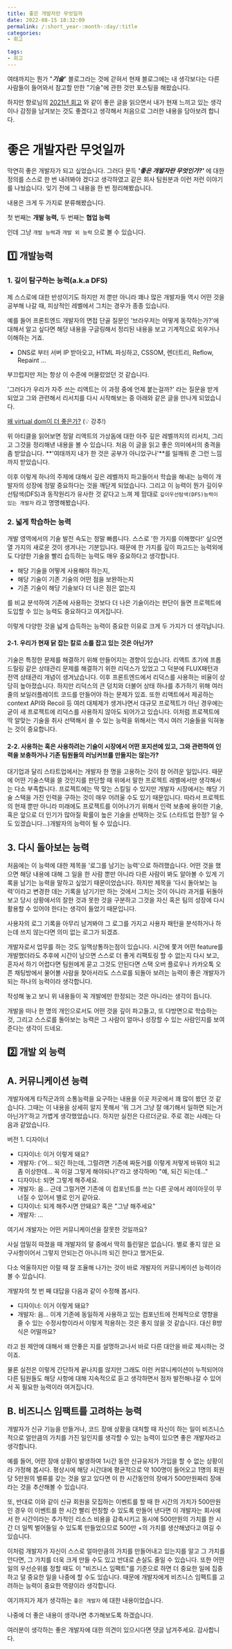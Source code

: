```yaml
---
title: 좋은 개발자란 무엇일까
date: 2022-08-15 18:32:09
permalink: /:short_year-:month-:day/:title
categories:
- 회고

tags:
- 회고
---
```






여태까지는 뭔가 "***기술***" 블로그라는 것에 갇혀서 현재 블로그에는 내 생각보다는 다른 사람들이 들어와서 참고할 만한 "기술"에 관한 것만 포스팅을 해왔습니다.

하지만 향로님의 [2021년 회고](https://jojoldu.tistory.com/626?utm_source=pocket_mylist) 와 같이 좋은 글을 읽으면서 내가 현재 느끼고 있는 생각이나 감정을 남겨보는 것도 좋겠다고 생각해서 처음으로 그러한 내용을 담아보려 합니다.



# 좋은 개발자란 무엇일까

막연히 좋은 개발자가 되고 싶었습니다. 그러다 문득 ***'좋은 개발자란 무엇인가?'*** 에 대한 정의를 스스로 한 번 내려봐야 겠다고 생각하였고 같은 회사 팀원분과 이런 저런 이야기를 나눴습니다. 잊기 전에 그 내용을 한 번 정리해봤습니다.

내용은 크게 두 가지로 분류해봤습니다. 

첫 번째는 **개발 능력,** 
두 번째는 **협업 능력**

인데 그냥 `개발 능력`과 `개발 외 능력` 으로 볼 수 있습니다.



## :one: 개발능력

### 1. 깊이 탐구하는 능력(a.k.a DFS)

제 스스로에 대한 반성이기도 하지만 저 뿐만 아니라 꽤나 많은 개발자들 역시 어떤 것을 공부해 나갈 때, 피상적인 레벨에서 그치는 경우가 종종 있습니다. 

예를 들어 프론트엔드 개발자의 면접 단골 질문인 '브라우저는 어떻게 동작하는가?'에 대해서 알고 싶다면 해당 내용을 구글링해서 정리된 내용을 보고 기계적으로 외우거나 이해하는 거죠.

- DNS로 부터 서버 IP 받아오고, HTML 파싱하고, CSSOM, 렌더트리, Reflow, Repaint ...

부끄럽지만 저는 항상 이 수준에 머물렀었던 것 같습니다.

'그러다가 우리가 자주 쓰는 리액트는 이 과정 중에 언제 붙는걸까?' 라는 질문을 받게 되었고 그와 관련해서 리서치를 다시 시작해보는 중 아래와 같은 글을 만나게 되었습니다.

[왜 virtual dom이 더 좋은가?](https://velog.io/@yesbb/virtual-dom%EC%9D%98-%EC%84%B1%EB%8A%A5%EC%9D%B4-%EB%8D%94-%EC%A2%8B%EC%9D%80%EC%9D%B4%EC%9C%A0) (:bulb: 강추!)

위 아티클을 읽어보면 정말 리액트의 가상돔에 대한 아주 깊은 레벨까지의 리서치, 그리고 그것을 정리해낸 내용을 볼 수 있습니다. 처음 이 글을 읽고 좋은 의미에서의 충격을 좀 받았습니다. **'여태까지 내가 한 것은 공부가 아니었구나'**를 일깨워 준 그런 느낌까지 받았습니다.

이후 이렇게 하나의 주제에 대해서 깊은 레벨까지 파고들어서 학습을 해내는 능력이 개발자의 성장에 정말 중요하다는 것을 깨닫게 되었습니다. 그리고 이 능력이 뭔가 깊이우선탐색(DFS)과 동작원리가 유사한 것 같다고 느껴 제 맘대로 `깊이우선탐색(DFS)능력이 있는 개발자` 라고 명명해봤습니다.



### 2. 넓게 학습하는 능력

개발 영역에서의 기술 발전 속도는 정말 빠릅니다. 스스로 '한 가지를 이해했다!' 싶으면 열 가지의 새로운 것이 생겨나는 기분입니다. 때문에 한 가지를 깊이 파고드는 능력외에도 다양한 기술을 빨리 습득하는 능력도 매우 중요하다고 생각합니다. 

- 해당 기술을 어떻게 사용해야 하는지,
- 해당 기술이 기존 기술의 어떤 점을 보완하는지
- 기존 기술이 해당 기술보다 더 나은 점은 없는지

를 비교 분석하여 기존에 사용하는 것보다 더 나은 기술이라는 판단이 들면 프로젝트에 도입할 수 있는 능력도 중요하다고 여겨집니다. 

이렇게 다양한 것을 넓게 습득하는 능력이 중요한 이유로 크게 두 가지가 더 생각납니다.

#### 2-1. **우리가 현재 닭 잡는 칼로 소를 잡고 있는 것은 아닌가?**

기술은 특정한 문제를 해결하기 위해 만들어지는 경향이 있습니다. 리액트 초기에 프롭드릴링 같은 상태관리 문제를 해결하기 위한 리덕스가 있었고 그 덕분에 FLUX패턴과 전역 상태관리 개념이 생겨났습니다. 이후 프론트엔드에서 리덕스를 사용하는 비율이 상당히 높아졌습니다. 하지만 리덕스의 큰 덩치와 더불어 상태 하나를 추가하기 위해 여러 줄의 보일러플레이트 코드를 만들어야 하는 문제가 있죠. 또한 리액트에서 제공하는 context API와 Recoil 등 여러 대체제가 생겨나면서 대규모 프로젝트가 아닌 경우에는 굳이 새 프로젝트에 리덕스를 사용하지 않아도 되어가고 있습니다. 이처럼 프로젝트에 딱 알맞는 기술을 취사 선택해서 쓸 수 있는 능력을 위해서는 역시 여러 기술들을 익혀놓는 것이 중요합니다.



#### 2-2. **사용하는 혹은 사용하려는 기술이 시장에서 어떤 포지션에 있고, 그와 관련하여 인력을 보충하거나 기존 팀원들의 러닝커브를 만들지는 않는가?**

대기업과 달리 스타트업에서는 개발자 한 명을 고용하는 것이 참 어려운 일입니다. 때문에 어떤 기술스택을 쓸 것인지를 판단할 때 위에서 말한 프로젝트 레벨에서만 생각해서는 다소 부족합니다. 프로젝트에는 딱 맞는 스킬일 수 있지만 개발자 시장에서는 해당 기술 스택을 가진 인력을 구하는 것이 매우 어려울 수도 있기 때문입니다. 따라서 프로젝트의 현재 뿐만 아니라 미래에도 프로젝트를 이어나가기 위해서 인력 보충에 용이한 기술, 혹은 앞으로 더 인기가 많아질 확률이 높은 기술을 선택하는 것도 (스타트업 한정? 일 수도 있겠습니다...)개발자의 능력이 될 수 있습니다.



## 3. 다시 돌아보는 능력

처음에는 이 능력에 대한 제목을 '로그를 남기는 능력'으로 하려했습니다. 어떤 것을 했으면 해당 내용에 대해 그 일을 한 사람 뿐만 아니라 다른 사람이 봐도 알아볼 수 있게 기록을 남기는 능력을 말하고 싶었기 때문이었습니다. 하지만 제목을 '다시 돌아보는 능력'이라고 변경한 데는 기록을 남기기만 하는 것에서 그치는 것이 아니라 과거를 뒤돌아보고 당시 상황에서의 잘한 것과 못한 것을 구분하고 그것을 자신 혹은 팀의 성장에 다시 활용할 수 있어야 한다는 생각이 들었기 때문입니다.

사용자의 로그 기록을 아무리 남겨봐야 그 로그를 가지고 사용자 패턴을 분석하거나 하는데 쓰지 않는다면 의미 없는 로그가 되겠죠.

개발자로서 업무를 하는 것도 일맥상통하는점이 있습니다. 시간에 쫓겨 어떤 feature를 개발했더라도 추후에 시간이 남으면 스스로 더 좋게 리팩토링 할 수 없는지 다시 보고, 혼자서 하기 어렵다면 팀원에게 묻고 그것도 안된다면 스택 오버 플로우나 카카오톡 오픈 채팅방에서 물어볼 사람을 찾아서라도 스스로를 되돌아 보려는 능력이 좋은 개발자가 되는 하나의 능력이라 생각합니다.



작성해 놓고 보니 위 내용들이 꼭 개발에만 한정되는 것은 아니라는 생각이 듭니다.

개발을 떠나 한 명의 개인으로서도 어떤 것을 깊이 파고들고, 또 다방면으로 학습하는 것, 그리고 스스로를 돌아보는 능력은 그 사람이 얼마나 성장할 수 있는 사람인지를 보여준다는 생각이 드네요. 



## :two: 개발 외 능력

## A. 커뮤니케이션 능력

개발자에게 타직군과의 소통능력을 요구하는 내용을 이곳 저곳에서 꽤 많이 봤던 것 같습니다. 그때는 이 내용을 상세히 알지 못해서 '뭐 그거 그냥 잘 얘기해서 일하면 되는거 아닌가?'하고 가볍게 생각했었습니다. 하지만 실전은 다르더군요. 주로 겪는 사례는 다음과 같았습니다.

버전 1. 디자이너

- 디자이너: 이거 이렇게 돼요?
- 개발자: ('어... 되긴 하는데, 그럴려면 기존에 짜둔거를 이렇게 저렇게 바꿔야 되고 좀 이상한데... 꼭 이걸 그렇게 해야되나?'라고 생각하며) "예, 되긴 되는데..."
- 디자이너: 되면 그렇게 해주세요.
- 개발자: 음... 근데 그럴거면 기존에 이 컴포넌트를 쓰는 다른 곳에서 레이아웃이 무너질 수 있어서 별로 인거 같아요.
- 디자이너: 되게 해주시면 안돼요? 혹은 "그냥 해주세요"
- 개발자: ...



여기서 개발자는 어떤 커뮤니케이션을 잘못한 것일까요?

사실 엄밀히 따졌을 때 개발자의 말 중에서 딱히 틀린말은 없습니다. 별로 좋지 않은 요구사항이어서 그렇지 안되는건 아니니까 되긴 한다고 했거든요.

다소 억울하지만 이럴 때 잘 조율해 나가는 것이 바로 개발자의 커뮤니케이션 능력이라 볼 수 있습니다.



개발자의 첫 번 째 대답을 다음과 같이 수정해 봅시다.

- 디자이너: 이거 이렇게 돼요?
- 개발자: 음... 이게 기존에 동일하게 사용하고 있는 컴포넌트에 전체적으로 영향을 줄 수 있는 수정사항이라서 이렇게 적용하는 것은 좋지 않을 것 같습니다. 대신 B방식은 어떨까요?

라고 원 제안에 대해서 왜 안좋은 지를 설명하고나서 바로 다른 대안을 바로 제시하는 것이죠.

물론 실전은 이렇게 간단하게 끝나지를 않지만 그래도 이런 커뮤니케이션이 누적되어야 다른 팀원들도 해당 사항에 대해 지속적으로 듣고 생각하면서 점차 발전해나갈 수 있어서 꼭 필요한 능력이라 여겨집니다.



## B. 비즈니스 임팩트를 고려하는 능력

개발자가 신규 기능을 만들거나, 코드 장애 상황을 대처할 때 자신이 하는 일이 비즈니스 적으로 얼만큼의 가치를 가진 일인지를 생각할 수 있는 능력이 있으면 좋은 개발자라고 생각합니다.

예를 들어, 어떤 장애 상황이 발생하여 1시간 동안 신규유저가 가입을 할 수 없는 상황이라 가정해 봅시다. 평상시에 해당 시간대에 평균적으로 약 100명이 들어오고 1명의 회원당 5만원의 밸류를 갖는 것을 알고 있다면 이 한 시간동안의 장애가 500만원짜리 장애라는 것을 추산해볼 수 있습니다. 

또, 반대로 이와 같이 신규 회원을 모집하는 이벤트를 할 때 한 시간의 가치가 500만원인 경우 이 이벤트를 한 시간 빨리 런칭할 수 있도록 만들어 낸다면 이 개발자는 회사에서 한 시간이라는 추가적인 리소스 비용을 감축시키고 동시에 500만원의 가치를 한 시간 더 일찍 벌어들일 수 있도록 만들었으므로 500만 +의 가치를 생산해냈다고 여길 수 있습니다.

이처럼 개발자가 자신이 스스로 얼마만큼의 가치를 만들어내고 있는지를 알고 그 가치를 안다면, 그 가치를 더욱 크게 만들 수도 있고 반대로 손실도 줄일 수 있습니다. 또한 어떤 일의 우선순위를 정할 때도 이 "비즈니스 임팩트"를 기준으로 하면 더 중요한 일에 집중하고 덜 중요한 일을 나중에 할 수도 있습니다. 때문에 개발자에게 비즈니스 임팩트를 고려하는 능력이 중요한 역량이라 생각합니다.



여기까지가 제가 생각하는 `좋은 개발자` 에 대한 내용이었습니다. 

나중에 더 좋은 내용이 생각나면 추가해보도록 하겠습니다.

여러분이 생각하는 좋은 개발자에 대한 의견이 있으시다면 댓글 남겨주세요. 감사합니다.


